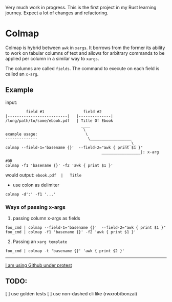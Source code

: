 Very much work in progress. This is the first project in my Rust learning journey. 
Expect a lot of changes and refactoring.

# Colmap

Colmap is hybrid between `awk` in `xargs`. It borrows from the former its ability
to work on tabular columns of text and allows for arbitrary commands to be
applied per column in a similar way to `xargs`.

The columns are called `fields`. The command to execute on each field is called
an `x-arg`. 


## Example

input:

             field #1                 field #2
    |--------------------------|   |--------------|
    /long/path/to/some/ebook.pdf   | Title Of Ebook
                                     ____
                                      \
    example usage:                     \
    --------------                      \__________________
                                                        ___\_
    colmap --field-1='basename {}'  --field-2="awk { print $1 }"
                                              _________________|: x-arg

    #OR
    colmap -f1 'basename {}' -f2 'awk { print $1 }'

would output: `ebook.pdf  |   Title`


- use colon as delimiter 

`colmap -d':' -f1 '...'`

### Ways of passing x-args

1. passing column x-args as fields

```shell
foo_cmd | colmap --field-1='basename {}'  --field-2="awk { print $1 }"
foo_cmd | colmap -f1 'basename {}' -f2 'awk { print $1 }'
```

2. Passing an `xarg template`

```shell
foo_cmd | colmap -t 'basename {}' 'awk { print $2 }'
```



---
[I am using Github under protest](protest.md)


TODO:
----

[ ] use golden tests
[ ] use non-dashed cli like (rwxrob/bonzai)
